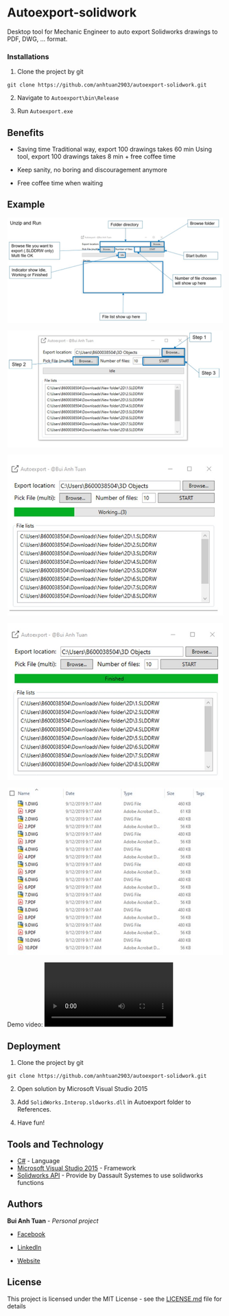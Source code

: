 # Autoexport-solidwork

Desktop tool for Mechanic Engineer to auto export Solidworks drawings to PDF, DWG, ... format.

### Installations

1. Clone the project by git

```
git clone https://github.com/anhtuan2903/autoexport-solidwork.git
```
2. Navigate to ```Autoexport\bin\Release```

3. Run ```Autoexport.exe```

## Benefits

- Saving time
    Traditional way, export 100 drawings takes 60 min
    Using tool, export 100 drawings takes 8 min + free coffee time

- Keep sanity, no boring and discouragement anymore

- Free coffee time when waiting

## Example

![UI explain](https://github.com/anhtuan2903/autoexport-solidwork/blob/master/Assets/detail.jpg)

![Step explain](https://github.com/anhtuan2903/autoexport-solidwork/blob/master/Assets/step.jpg)

![Running](https://github.com/anhtuan2903/autoexport-solidwork/blob/master/Assets/run.jpg)

![Finish](https://github.com/anhtuan2903/autoexport-solidwork/blob/master/Assets/finish.jpg)

![Result](https://github.com/anhtuan2903/autoexport-solidwork/blob/master/Assets/result.jpg)

Demo video:
![Demo video](https://github.com/anhtuan2903/autoexport-solidwork/blob/master/Assets/AutoexportManual.mp4)


## Deployment

1. Clone the project by git

```
git clone https://github.com/anhtuan2903/autoexport-solidwork.git
```
2. Open solution by Microsoft Visual Studio 2015

3. Add ```SolidWorks.Interop.sldworks.dll``` in Autoexport folder to References.

4. Have fun!

## Tools and Technology

* [C#](https://docs.microsoft.com/en-us/dotnet/csharp/) - Language
* [Microsoft Visual Studio 2015](https://visualstudio.microsoft.com/vs/older-downloads/) - Framework
* [Solidworks API](http://help.solidworks.com/2018/english/api/sldworksapiprogguide/overview/solidworks_csharp_and_vb.net__project_templates.htm?verRedirect=1) - Provide by Dassault Systemes to use solidworks functions

## Authors

**Bui Anh Tuan** - *Personal project* 

- [Facebook](https://www.facebook.com/buianhtuan2903/)

- [LinkedIn](https://www.linkedin.com/in/buianhtuan2903/)

- [Website]()

## License

This project is licensed under the MIT License - see the [LICENSE.md](https://github.com/anhtuan2903/autoexport-solidwork/blob/master/LICENSE) file for details

